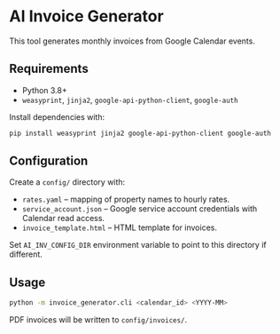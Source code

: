 # AI Invoice Generator

This tool generates monthly invoices from Google Calendar events.

## Requirements

- Python 3.8+
- `weasyprint`, `jinja2`, `google-api-python-client`, `google-auth`

Install dependencies with:

```bash
pip install weasyprint jinja2 google-api-python-client google-auth
```

## Configuration

Create a `config/` directory with:

- `rates.yaml` – mapping of property names to hourly rates.
- `service_account.json` – Google service account credentials with Calendar read access.
- `invoice_template.html` – HTML template for invoices.

Set `AI_INV_CONFIG_DIR` environment variable to point to this directory if different.

## Usage

```bash
python -m invoice_generator.cli <calendar_id> <YYYY-MM>
```

PDF invoices will be written to `config/invoices/`.
